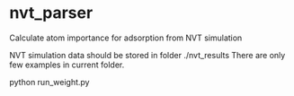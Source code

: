 # nvt_parser
Calculate atom importance for adsorption from NVT simulation

NVT simulation data should be stored in folder ./nvt_results
There are only few examples in current folder. 

python run_weight.py
